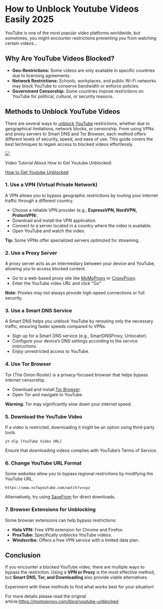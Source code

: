 <h1>How to Unblock Youtube Videos Easily 2025</h1>

<p>YouTube is one of the most popular video platforms worldwide, but sometimes, you might encounter restrictions preventing you from watching certain videos...</p>

<h2>Why Are YouTube Videos Blocked?</h2>
<ul>
    <li><strong>Geo-Restrictions:</strong> Some videos are only available in specific countries due to licensing agreements.</li>
    <li><strong>Network Restrictions:</strong> Schools, workplaces, and public Wi-Fi networks may block YouTube to conserve bandwidth or enforce policies.</li>
    <li><strong>Government Censorship:</strong> Some countries impose restrictions on YouTube for political, cultural, or security reasons.</li>
</ul>

<h2>Methods to Unblock YouTube Videos</h2>
<p>There are several ways to <a href="https://momoproxy.com/blog/youtube-unblocked">unblock YouTube</a> restrictions, whether due to geographical limitations, network blocks, or censorship. From using VPNs and proxy servers to Smart DNS and Tor Browser, each method offers different levels of security, speed, and ease of use. This guide covers the best techniques to regain access to blocked videos effortlessly.</p>
<img src="https://momoproxy.com/image/20250306_1741250459870.png">

<p>Video Tutorial About How to Get Youtube Unblocked:</p>
<p><a href="https://www.youtube.com/embed/GJLgrouv4fE">How to Get Youtube Unblocked</a></p>

<h3>1. Use a VPN (Virtual Private Network)</h3>
<p>A VPN allows you to bypass geographic restrictions by routing your internet traffic through a different country.</p>
<ul>
    <li>Choose a reliable VPN provider (e.g., <strong>ExpressVPN, NordVPN, ProtonVPN</strong>).</li>
    <li>Download and install the VPN application.</li>
    <li>Connect to a server located in a country where the video is available.</li>
    <li>Open YouTube and watch the video.</li>
</ul>
<p><strong>Tip:</strong> Some VPNs offer specialized servers optimized for streaming.</p>

<h3>2. Use a Proxy Server</h3>
<p>A proxy server acts as an intermediary between your device and YouTube, allowing you to access blocked content.</p>
<ul>
    <li>Go to a web-based proxy site like <a href="https://momoproxy.com" target="_blank">MoMoProxy</a> or <a href="https://www.croxyproxy.com" target="_blank">CroxyProxy</a>.</li>
    <li>Enter the YouTube video URL and click "Go" </li>
</ul>
<p><strong>Note:</strong> Proxies may not always provide high-speed connections or full security.</p>

<h3>3. Use a Smart DNS Service</h3>
<p>A Smart DNS helps you unblock YouTube by rerouting only the necessary traffic, ensuring faster speeds compared to VPNs.</p>
<ul>
    <li>Sign up for a Smart DNS service (e.g., SmartDNSProxy, Unlocator).</li>
    <li>Configure your device’s DNS settings according to the service instructions.</li>
    <li>Enjoy unrestricted access to YouTube.</li>
</ul>

<h3>4. Use Tor Browser</h3>
<p>Tor (The Onion Router) is a privacy-focused browser that helps bypass internet censorship.</p>
<ul>
    <li>Download and install <a href="https://www.torproject.org/" target="_blank">Tor Browser</a>.</li>
    <li>Open Tor and navigate to YouTube.</li>
</ul>
<p><strong>Warning:</strong> Tor may significantly slow down your internet speed.</p>

<h3>5. Download the YouTube Video</h3>
<p>If a video is restricted, downloading it might be an option using third-party tools.</p>
<pre><code>yt-dlp [YouTube Video URL]</code></pre>
<p>Ensure that downloading videos complies with YouTube’s Terms of Service.</p>

<h3>6. Change YouTube URL Format</h3>
<p>Some websites allow you to bypass regional restrictions by modifying the YouTube URL.</p>
<pre><code>https://www.nsfwyoutube.com/watch?v=xyz</code></pre>
<p>Alternatively, try using <a href="https://www.ssyoutube.com" target="_blank">SaveFrom</a> for direct downloads.</p>

<h3>7. Browser Extensions for Unblocking</h3>
<p>Some browser extensions can help bypass restrictions:</p>
<ul>
    <li><strong>Hola VPN:</strong> Free VPN extension for Chrome and Firefox.</li>
    <li><strong>ProxTube:</strong> Specifically unblocks YouTube videos.</li>
    <li><strong>Windscribe:</strong> Offers a free VPN service with a limited data plan.</li>
</ul>

<h2>Conclusion</h2>
<p>If you encounter a blocked YouTube video, there are multiple ways to bypass the restriction. Using a <strong>VPN or Proxy</strong> is the most effective method, but <strong>Smart DNS, Tor, and Downloading</strong> also provide viable alternatives.</p>
<p>Experiment with these methods to find what works best for your situation!</p>
<p>For more details please read the original article:<a href="https://momoproxy.com/blog/youtube-unblocked">https://momoproxy.com/blog/youtube-unblocked</a></p>

